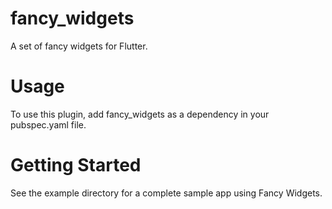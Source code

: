# fancy_widgets

A set of fancy widgets for Flutter.

# Usage

To use this plugin, add fancy_widgets as a dependency in your pubspec.yaml file.

# Getting Started

See the example directory for a complete sample app using Fancy Widgets.
